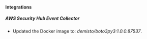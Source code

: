 #### Integrations
##### AWS Security Hub Event Collector
- Updated the Docker image to: *demisto/boto3py3:1.0.0.87537*.
